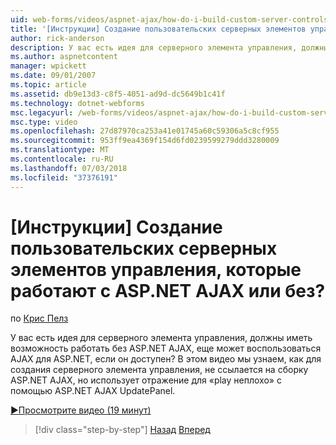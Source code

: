 ```yaml
---
uid: web-forms/videos/aspnet-ajax/how-do-i-build-custom-server-controls-that-work-with-or-without-aspnet-ajax
title: '[Инструкции] Создание пользовательских серверных элементов управления, которые работают с ASP.NET AJAX или без? | Документы Майкрософт'
author: rick-anderson
description: У вас есть идея для серверного элемента управления, должны иметь возможность работать без ASP.NET AJAX, еще может воспользоваться AJAX для ASP.NET, если он доступен...
ms.author: aspnetcontent
manager: wpickett
ms.date: 09/01/2007
ms.topic: article
ms.assetid: db9e13d3-c8f5-4051-ad9d-dc5649b1c41f
ms.technology: dotnet-webforms
msc.legacyurl: /web-forms/videos/aspnet-ajax/how-do-i-build-custom-server-controls-that-work-with-or-without-aspnet-ajax
msc.type: video
ms.openlocfilehash: 27d87970ca253a41e01745a60c59306a5c8cf955
ms.sourcegitcommit: 953ff9ea4369f154d6fd0239599279ddd3280009
ms.translationtype: MT
ms.contentlocale: ru-RU
ms.lasthandoff: 07/03/2018
ms.locfileid: "37376191"
---
```

<a name="how-do-i-build-custom-server-controls-that-work-with-or-without-aspnet-ajax"></a>[Инструкции] Создание пользовательских серверных элементов управления, которые работают с ASP.NET AJAX или без?
====================
по [Крис Пелз](https://twitter.com/chrispels)

У вас есть идея для серверного элемента управления, должны иметь возможность работать без ASP.NET AJAX, еще может воспользоваться AJAX для ASP.NET, если он доступен? В этом видео мы узнаем, как для создания серверного элемента управления, не ссылается на сборку ASP.NET AJAX, но использует отражение для «play неплохо» с помощью ASP.NET AJAX UpdatePanel.

[&#9654;Просмотрите видео (19 минут)](https://channel9.msdn.com/Blogs/ASP-NET-Site-Videos/how-do-i-build-custom-server-controls-that-work-with-or-without-aspnet-ajax)

> [!div class="step-by-step"]
> [Назад](how-do-i-create-an-aspnet-ajax-extender-from-scratch.md)
> [Вперед](how-do-i-associate-ajax-client-behavior-with-an-aspnet-server-control.md)
